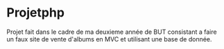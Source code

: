 # Projetphp

Projet fait dans le cadre de ma deuxieme année de BUT consistant a faire un faux site de vente d'albums en MVC et utilisant une base de donnée.
